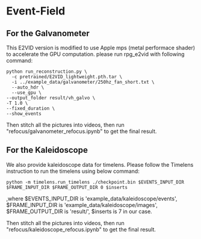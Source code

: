 # Event-Field
 
## For the Galvanometer
This E2VID version is modified to use Apple mps (metal performace shader) to accelerate the GPU computation. 
please run rpg_e2vid with following command:
```
python run_reconstruction.py \                                                                                                                                                                                                                                 
  -c pretrained/E2VID_lightweight.pth.tar \
  -i ../example_data/galvanometer/250hz_fan_short.txt \
  --auto_hdr \
  --use_gpu \
--output_folder result/vh_galvo \
-T 1.0 \
--fixed_duration \
--show_events
```

Then stitch all the pictures into videos, then run "refocus/galvanometer_refocus.ipynb" to get the final result.

## For the Kaleidoscope
We also provide kaleidoscope data for timelens.
Please follow the Timelens instruction to run the timelens using below command:
```
python -m timelens.run_timelens ./checkpoint.bin $EVENTS_INPUT_DIR $FRAME_INPUT_DIR $FRAME_OUTPUT_DIR 0 $inserts
```
,where $EVENTS_INPUT_DIR is 'example_data/kaleidoscope/events', $FRAME_INPUT_DIR is 'example_data/kaleidoscope/images', $FRAME_OUTPUT_DIR is 'result/', $inserts is 7 in our case.                          

Then stitch all the pictures into videos, then run "refocus/kaleidoscope_refocus.ipynb" to get the final result.


